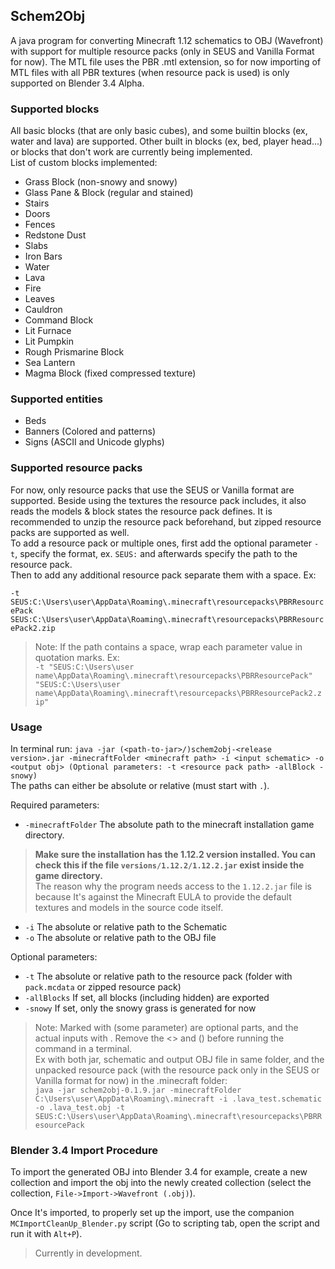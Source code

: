 ## Schem2Obj

A java program for converting Minecraft 1.12 schematics to OBJ (Wavefront)
with support for multiple resource packs (only in SEUS and Vanilla Format for now).  The MTL file uses
the PBR .mtl extension, so for now importing of MTL files with all PBR textures (when resource pack is used) is only supported
on Blender 3.4 Alpha.

### Supported blocks
All basic blocks (that are only basic cubes), and some builtin blocks (ex, water and lava) are supported. Other built in blocks (ex, bed, player head...) or blocks that don't work are currently being implemented.
<br>List of custom blocks implemented:
- Grass Block (non-snowy and snowy)
- Glass Pane & Block (regular and stained)
- Stairs
- Doors
- Fences
- Redstone Dust
- Slabs
- Iron Bars
- Water
- Lava
- Fire
- Leaves
- Cauldron
- Command Block
- Lit Furnace
- Lit Pumpkin
- Rough Prismarine Block
- Sea Lantern
- Magma Block (fixed compressed texture)

### Supported entities
- Beds
- Banners (Colored and patterns)
- Signs (ASCII and Unicode glyphs)

### Supported resource packs
For now, only resource packs that use the SEUS or Vanilla format are supported. Beside using the textures the resource pack includes,
it also reads the models & block states the resource pack defines. It is recommended to unzip the resource pack beforehand, but zipped resource packs are supported as well.
<br>To add a resource pack or multiple ones, first add the optional parameter `-t`, specify the format, ex. `SEUS:` and afterwards specify the path to the resource pack.
<br> Then to add any additional resource pack separate them with a space. Ex:

`-t SEUS:C:\Users\user\AppData\Roaming\.minecraft\resourcepacks\PBRResourcePack SEUS:C:\Users\user\AppData\Roaming\.minecraft\resourcepacks\PBRResourcePack2.zip`

> Note: If the path contains a space, wrap each parameter value in quotation marks. Ex:<br>
> `-t "SEUS:C:\Users\user name\AppData\Roaming\.minecraft\resourcepacks\PBRResourcePack" "SEUS:C:\Users\user name\AppData\Roaming\.minecraft\resourcepacks\PBRResourcePack2.zip"`

### Usage
In terminal run: `java -jar (<path-to-jar>/)schem2obj-<release version>.jar -minecraftFolder <minecraft path> -i <input schematic> -o <output obj> (Optional parameters: -t <resource pack path> -allBlock -snowy)`
<br>The paths can either be absolute or relative (must start with `.`).

Required parameters:
- `-minecraftFolder` The absolute path to the minecraft installation game directory.<br> 
> **Make sure the installation has the 1.12.2 version installed. You can check this if the file `versions/1.12.2/1.12.2.jar` exist inside the game directory.**<br>The reason why the program needs access to the `1.12.2.jar` file is because It's against the Minecraft EULA to provide the default textures and models in the source code itself.
- `-i` The absolute or relative path to the Schematic
- `-o` The absolute or relative path to the OBJ file<br>

Optional parameters:
- `-t` The absolute or relative path to the resource pack (folder with `pack.mcdata` or zipped resource pack)
- `-allBlocks` If set, all blocks (including hidden) are exported
- `-snowy` If set, only the snowy grass is generated for now

> Note: Marked with (some parameter) are optional parts, and the actual inputs with <some value>. Remove the <> and () before running the command in a terminal.
> <br>Ex with both jar, schematic and output OBJ file in same folder, and the unpacked resource pack (with the resource pack only in the SEUS or Vanilla format for now) in the .minecraft folder:<br>
> `java -jar schem2obj-0.1.9.jar -minecraftFolder C:\Users\user\AppData\Roaming\.minecraft -i .lava_test.schematic -o .lava_test.obj -t SEUS:C:\Users\user\AppData\Roaming\.minecraft\resourcepacks\PBRResourcePack`


### Blender 3.4 Import Procedure

To import the generated OBJ into Blender 3.4 for example, create a new collection and import the obj into the newly created collection (select the collection, `File->Import->Wavefront (.obj)`).

Once It's imported, to properly set up the import, use the companion `MCImportCleanUp_Blender.py` script (Go to scripting tab, open the script and run it with `Alt+P`).

> Currently in development.